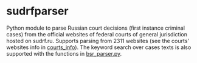 # sudrfparser

Python module to parse Russian court decisions (first instance criminal cases) from the official websites of federal courts of general jurisdiction hosted on sudrf.ru.
Supports parsing from 2311 websites (see the courts' websites info in [courts_info](courts_info)).
The keyword search over cases texts is also supported with the functions in [bsr_parser.py](bsr_parser.py).